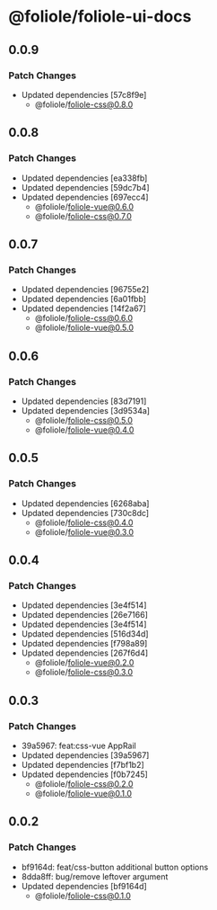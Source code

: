 # @foliole/foliole-ui-docs

## 0.0.9

### Patch Changes

- Updated dependencies [57c8f9e]
  - @foliole/foliole-css@0.8.0

## 0.0.8

### Patch Changes

- Updated dependencies [ea338fb]
- Updated dependencies [59dc7b4]
- Updated dependencies [697ecc4]
  - @foliole/foliole-vue@0.6.0
  - @foliole/foliole-css@0.7.0

## 0.0.7

### Patch Changes

- Updated dependencies [96755e2]
- Updated dependencies [6a01fbb]
- Updated dependencies [14f2a67]
  - @foliole/foliole-css@0.6.0
  - @foliole/foliole-vue@0.5.0

## 0.0.6

### Patch Changes

- Updated dependencies [83d7191]
- Updated dependencies [3d9534a]
  - @foliole/foliole-css@0.5.0
  - @foliole/foliole-vue@0.4.0

## 0.0.5

### Patch Changes

- Updated dependencies [6268aba]
- Updated dependencies [730c8dc]
  - @foliole/foliole-css@0.4.0
  - @foliole/foliole-vue@0.3.0

## 0.0.4

### Patch Changes

- Updated dependencies [3e4f514]
- Updated dependencies [26e7166]
- Updated dependencies [3e4f514]
- Updated dependencies [516d34d]
- Updated dependencies [f798a89]
- Updated dependencies [267f6d4]
  - @foliole/foliole-vue@0.2.0
  - @foliole/foliole-css@0.3.0

## 0.0.3

### Patch Changes

- 39a5967: feat:css-vue AppRail
- Updated dependencies [39a5967]
- Updated dependencies [f7bf1b2]
- Updated dependencies [f0b7245]
  - @foliole/foliole-css@0.2.0
  - @foliole/foliole-vue@0.1.0

## 0.0.2

### Patch Changes

- bf9164d: feat/css-button additional button options
- 8dda8ff: bug/remove leftover argument
- Updated dependencies [bf9164d]
  - @foliole/foliole-css@0.1.0
